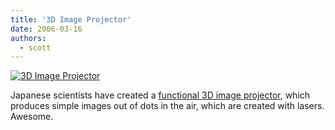 ```yaml
---
title: '3D Image Projector'
date: 2006-03-16
authors:
  - scott
---
```


[![3D Image Projector](/images/3d_laser_1.jpg)](http://www.pinktentacle.com/2006/02/aist-develops-3d-image-projector/)

Japanese scientists have created a [functional 3D image projector](http://www.pinktentacle.com/2006/02/aist-develops-3d-image-projector/), which produces simple images out of dots in the air, which are created with lasers. Awesome.
